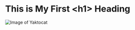 # This is My First \<h1\> Heading
![Image of Yaktocat](https://octodex.github.com/images/yaktocat.png)
